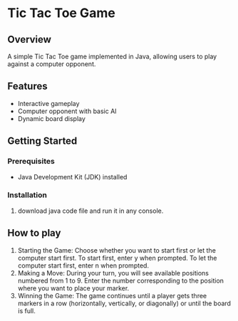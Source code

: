 # Tic Tac Toe Game

## Overview

A simple Tic Tac Toe game implemented in Java, allowing users to play against a computer opponent.

## Features

- Interactive gameplay
- Computer opponent with basic AI
- Dynamic board display

## Getting Started

### Prerequisites

- Java Development Kit (JDK) installed

### Installation

1. download java code file and run it in any console.

## How to play
1. Starting the Game: Choose whether you want to start first or let the computer start first. To start first, enter y when prompted. To let the computer start first, enter n when prompted.
2. Making a Move: During your turn, you will see available positions numbered from 1 to 9. Enter the number corresponding to the position where you want to place your marker.
3. Winning the Game: The game continues until a player gets three markers in a row (horizontally, vertically, or diagonally) or until the board is full.
